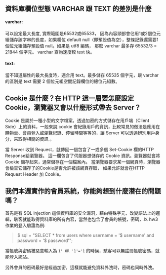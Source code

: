 ## 資料庫欄位型態 VARCHAR 跟 TEXT 的差別是什麼
#### varchar:  
可以設定最大長度, 實際範圍是65532或65533， 因為內容頭部會佔用1或2個位元組儲存該字串的長度，如果欄位 default null（即預設值為空），整條記錄還需要1個位元組儲存預設值 null。如果是 utf8 編碼， 那麼 varchar 最多存 65532/3 = 21844 個字元。 varchar 查詢速度較 text 快。

#### text:
當不知道屬性的最大長度時，適合用 text。最多儲存 65535 個字元，跟 varchar 的區別是 text 需要 2 個位元組空間記錄欄位的總位元組數。

## Cookie 是什麼？在 HTTP 這一層要怎麼設定 Cookie，瀏覽器又會以什麼形式帶去 Server？
Cookie 是屬於一種小型的文字檔案，透過加密的方式儲存在用戶端（Client Side）上的資料，一般來說 cookie 會紀錄用戶的資訊，比較常見的做法是應用在購物車、會員登入或瀏覽紀錄、停留時間等等的，讓 Server 可以透過辨別用戶身分，來取得相關的資訊 。

當 Server 收到 Request，就傳回一個包含了一或多個 Set-Cookie 欄的HTTP Response給瀏覽器。 這一欄包含了伺服器想儲存的 Cookie 資訊。瀏覽器就會將 Cookie 儲存起來，通常儲存在一個檔案內。 當瀏覽器要求某一個網頁時，瀏覽器會檢查它儲存了的Cookie是否允許被該網頁存取， 如果允許就會在HTTP Request Header 加 Cookie。

## 我們本週實作的會員系統，你能夠想到什麼潛在的問題嗎？

首先是有 SQL injection 這個資料庫的安全漏洞，藉由特殊字元，改變語法上的邏輯，駭客就能取得資料庫的所有內容，當然也包含了會員的帳號，密碼，以 hw3 作業的登入驗證為例:
> $ sql = "SELECT * from users where username = '$ username' and password = '$ password'";
> 
當帳號與密碼被惡意輸入為 `1' OR '1'='1` 的時候，駭客可以無註冊帳號密碼，就能登入網站。

另外會員的密碼最好是經過加密，這樣就能避免資料外洩時，密碼也同時外洩。
